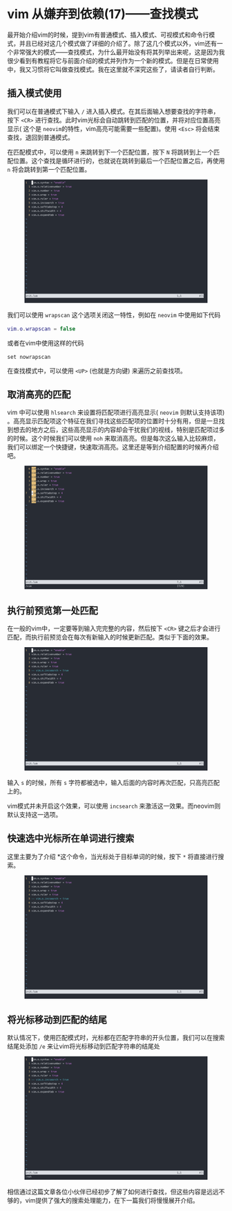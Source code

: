 # vim 从嫌弃到依赖(17)——查找模式

最开始介绍vim的时候，提到vim有普通模式、插入模式、可视模式和命令行模式，并且已经对这几个模式做了详细的介绍了。除了这几个模式以外，vim还有一个非常强大的模式——查找模式，为什么最开始没有将其列举出来呢，这是因为我很少看到有教程将它与前面介绍的模式并列作为一个新的模式。但是在日常使用中，我又习惯将它叫做查找模式。我在这里就不深究这些了，请读者自行判断。

## 插入模式使用

我们可以在普通模式下输入 `/` 进入插入模式。在其后面输入想要查找的字符串，按下 `<CR>` 进行查找。此时vim光标会自动跳转到匹配的位置，并将对应位置高亮显示( 这个是 `neovim`的特性，vim高亮可能需要一些配置)。使用 `<Esc>` 将会结束查找，退回到普通模式。

在匹配模式中，可以使用 `n` 来跳转到下一个匹配位置，按下 `N` 将跳转到上一个匹配位置。这个查找是循环进行的，也就说在跳转到最后一个匹配位置之后，再使用 `n` 将会跳转到第一个匹配位置。
&#x20;

<figure><img src="image/17/1.gif" alt=""><figcaption></figcaption></figure>

我们可以使用 `wrapscan` 这个选项关闭这一特性，例如在 `neovim` 中使用如下代码

```lua
vim.o.wrapscan = false
```

或者在vim中使用这样的代码

```vimrc
set nowrapscan
```

在查找模式中，可以使用 `<UP>` (也就是方向键) 来遍历之前查找项。

## 取消高亮的匹配

vim 中可以使用 `hlsearch` 来设置将匹配项进行高亮显示( `neovim` 则默认支持该项) 。高亮显示匹配项这个特征在我们寻找这些匹配项的位置时十分有用，但是一旦找到想去的地方之后，这些高亮显示的内容却会干扰我们的视线，特别是匹配项过多的时候。这个时候我们可以使用 `noh` 来取消高亮。但是每次这么输入比较麻烦，我们可以绑定一个快捷键，快速取消高亮。这里还是等到介绍配置的时候再介绍吧。
&#x20;

<figure><img src="image/17/2.gif" alt=""><figcaption></figcaption></figure>

## 执行前预览第一处匹配

在一般的vim中，一定要等到输入完完整的内容，然后按下 `<CR>` 键之后才会进行匹配，而执行前预览会在每次有新输入的时候更新匹配。类似于下面的效果。
&#x20;

<figure><img src="image/17/3.gif" alt=""><figcaption></figcaption></figure>

输入 `s` 的时候，所有 `s` 字符都被选中，输入后面的内容时再次匹配，只高亮匹配上的。

vim模式并未开启这个效果，可以使用 `incsearch` 来激活这一效果。而neovim则默认支持这一选项。

## 快速选中光标所在单词进行搜索

这里主要为了介绍 *这个命令，当光标处于目标单词的时候，按下 `*` 将直接进行搜索。
&#x20;

<figure><img src="image/17/4.gif" alt=""><figcaption></figcaption></figure>

## 将光标移动到匹配的结尾

默认情况下，使用匹配模式时，光标都在匹配字符串的开头位置，我们可以在搜索结尾处添加 `/e` 来让vim将光标移动到匹配字符串的结尾处
&#x20;

<figure><img src="image/17/5.gif" alt=""><figcaption></figcaption></figure>

相信通过这篇文章各位小伙伴已经初步了解了如何进行查找，但这些内容是远远不够的，vim提供了强大的搜索处理能力，在下一篇我们将慢慢展开介绍。
